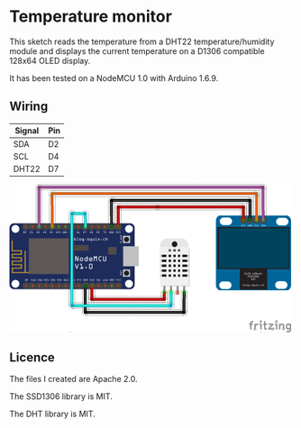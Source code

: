 # Temperature monitor

This sketch reads the temperature from a DHT22 temperature/humidity module and
displays the current temperature on a D1306 compatible 128x64 OLED display.

It has been tested on a NodeMCU 1.0 with Arduino 1.6.9.

## Wiring

| Signal| Pin |
| ----- | --- |
| SDA   | D2  |
| SCL   | D4  |
| DHT22 | D7  |

![Wiring diagram][diagram]

[diagram]: https://raw.githubusercontent.com/shenki/oled_temp_monitor/master/oled_temp_monitor.png

## Licence

The files I created are Apache 2.0.

The SSD1306 library is MIT.

The DHT library is MIT.
